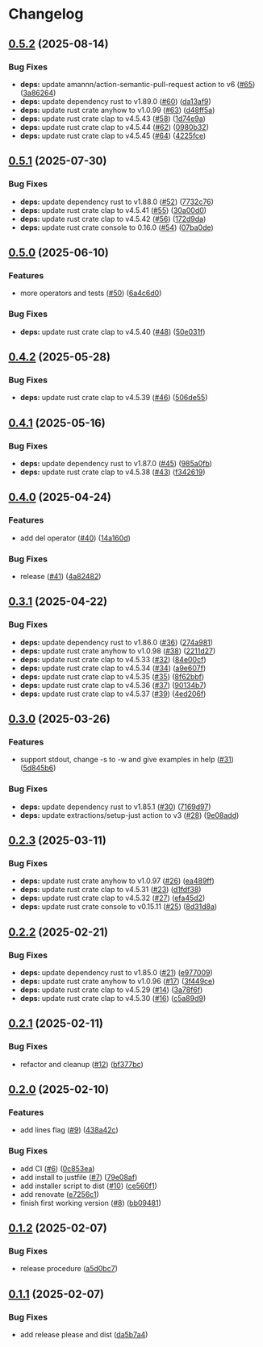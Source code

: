 # Changelog

## [0.5.2](https://github.com/gbbirkisson/regop/compare/0.5.1...0.5.2) (2025-08-14)


### Bug Fixes

* **deps:** update amannn/action-semantic-pull-request action to v6 ([#65](https://github.com/gbbirkisson/regop/issues/65)) ([3a86264](https://github.com/gbbirkisson/regop/commit/3a8626402dd4384bfcbbe43c8617a7e9d1fb2d20))
* **deps:** update dependency rust to v1.89.0 ([#60](https://github.com/gbbirkisson/regop/issues/60)) ([da13af9](https://github.com/gbbirkisson/regop/commit/da13af906a215a9926fb270fe4b3d456bb1f674d))
* **deps:** update rust crate anyhow to v1.0.99 ([#63](https://github.com/gbbirkisson/regop/issues/63)) ([d48ff5a](https://github.com/gbbirkisson/regop/commit/d48ff5ac22f9b222a1380c0bbc6e5097f0d42257))
* **deps:** update rust crate clap to v4.5.43 ([#58](https://github.com/gbbirkisson/regop/issues/58)) ([1d74e9a](https://github.com/gbbirkisson/regop/commit/1d74e9a72b919e4ac7b3bd907b97c1c54c0165f5))
* **deps:** update rust crate clap to v4.5.44 ([#62](https://github.com/gbbirkisson/regop/issues/62)) ([0980b32](https://github.com/gbbirkisson/regop/commit/0980b32dfd5a7ca713ce123de41bd1fef341dbb1))
* **deps:** update rust crate clap to v4.5.45 ([#64](https://github.com/gbbirkisson/regop/issues/64)) ([4225fce](https://github.com/gbbirkisson/regop/commit/4225fce6a8da4d559b1236d7cb48f9c69fb89c81))

## [0.5.1](https://github.com/gbbirkisson/regop/compare/0.5.0...0.5.1) (2025-07-30)


### Bug Fixes

* **deps:** update dependency rust to v1.88.0 ([#52](https://github.com/gbbirkisson/regop/issues/52)) ([7732c76](https://github.com/gbbirkisson/regop/commit/7732c76517fd9ccd1a5bcb4dbfb95872e54d3be1))
* **deps:** update rust crate clap to v4.5.41 ([#55](https://github.com/gbbirkisson/regop/issues/55)) ([30a00d0](https://github.com/gbbirkisson/regop/commit/30a00d0c4dd234915118f809ac0472c28970f1cd))
* **deps:** update rust crate clap to v4.5.42 ([#56](https://github.com/gbbirkisson/regop/issues/56)) ([172d9da](https://github.com/gbbirkisson/regop/commit/172d9da18bf844c4bbb33a53eda2f9320f89abb2))
* **deps:** update rust crate console to 0.16.0 ([#54](https://github.com/gbbirkisson/regop/issues/54)) ([07ba0de](https://github.com/gbbirkisson/regop/commit/07ba0dea88d0f6c6c503c371a02e8769a5fb47c4))

## [0.5.0](https://github.com/gbbirkisson/regop/compare/0.4.2...0.5.0) (2025-06-10)


### Features

* more operators and tests ([#50](https://github.com/gbbirkisson/regop/issues/50)) ([6a4c6d0](https://github.com/gbbirkisson/regop/commit/6a4c6d0423594c525d6257fb41bf4febb229fe3e))


### Bug Fixes

* **deps:** update rust crate clap to v4.5.40 ([#48](https://github.com/gbbirkisson/regop/issues/48)) ([50e031f](https://github.com/gbbirkisson/regop/commit/50e031f6622722e2a77ed79d209ad19adfd133b2))

## [0.4.2](https://github.com/gbbirkisson/regop/compare/0.4.1...0.4.2) (2025-05-28)


### Bug Fixes

* **deps:** update rust crate clap to v4.5.39 ([#46](https://github.com/gbbirkisson/regop/issues/46)) ([506de55](https://github.com/gbbirkisson/regop/commit/506de55453fad7d37c3fa155aa9f4c7aa97cbc7a))

## [0.4.1](https://github.com/gbbirkisson/regop/compare/0.4.0...0.4.1) (2025-05-16)


### Bug Fixes

* **deps:** update dependency rust to v1.87.0 ([#45](https://github.com/gbbirkisson/regop/issues/45)) ([985a0fb](https://github.com/gbbirkisson/regop/commit/985a0fb0f0ee95965e823035aec64a064a564601))
* **deps:** update rust crate clap to v4.5.38 ([#43](https://github.com/gbbirkisson/regop/issues/43)) ([f342619](https://github.com/gbbirkisson/regop/commit/f3426193692ef833ad452dc76bd4056b13f9779b))

## [0.4.0](https://github.com/gbbirkisson/regop/compare/0.3.1...0.4.0) (2025-04-24)


### Features

* add del operator ([#40](https://github.com/gbbirkisson/regop/issues/40)) ([14a160d](https://github.com/gbbirkisson/regop/commit/14a160d2efa81531be959399e260770fbc5996c3))


### Bug Fixes

* release ([#41](https://github.com/gbbirkisson/regop/issues/41)) ([4a82482](https://github.com/gbbirkisson/regop/commit/4a824820cd724adf824a405b3a7cd73f41efb252))

## [0.3.1](https://github.com/gbbirkisson/regop/compare/0.3.0...0.3.1) (2025-04-22)


### Bug Fixes

* **deps:** update dependency rust to v1.86.0 ([#36](https://github.com/gbbirkisson/regop/issues/36)) ([274a981](https://github.com/gbbirkisson/regop/commit/274a9817f2b999cfd1fadedb539d92d62fe60116))
* **deps:** update rust crate anyhow to v1.0.98 ([#38](https://github.com/gbbirkisson/regop/issues/38)) ([2211d27](https://github.com/gbbirkisson/regop/commit/2211d2759018862dc55b0b669c7b6582db6913b0))
* **deps:** update rust crate clap to v4.5.33 ([#32](https://github.com/gbbirkisson/regop/issues/32)) ([84e00cf](https://github.com/gbbirkisson/regop/commit/84e00cf91898e2924ef382263e5b45790947c15a))
* **deps:** update rust crate clap to v4.5.34 ([#34](https://github.com/gbbirkisson/regop/issues/34)) ([a9e607f](https://github.com/gbbirkisson/regop/commit/a9e607fe7a0d78e455fb907631c878e3b579fd06))
* **deps:** update rust crate clap to v4.5.35 ([#35](https://github.com/gbbirkisson/regop/issues/35)) ([8f62bbf](https://github.com/gbbirkisson/regop/commit/8f62bbf0b82c380ca535c3c173cb34a43ab7ec91))
* **deps:** update rust crate clap to v4.5.36 ([#37](https://github.com/gbbirkisson/regop/issues/37)) ([90134b7](https://github.com/gbbirkisson/regop/commit/90134b78677b05f537242fd6b6324bfec37cdc5a))
* **deps:** update rust crate clap to v4.5.37 ([#39](https://github.com/gbbirkisson/regop/issues/39)) ([4ed206f](https://github.com/gbbirkisson/regop/commit/4ed206f5f6f47ffcd3272afdf1be9090db7b1c49))

## [0.3.0](https://github.com/gbbirkisson/regop/compare/0.2.3...0.3.0) (2025-03-26)


### Features

* support stdout, change -s to -w and give examples in help ([#31](https://github.com/gbbirkisson/regop/issues/31)) ([5d845b6](https://github.com/gbbirkisson/regop/commit/5d845b6dea74979c7bbb8cde882082751b20d94a))


### Bug Fixes

* **deps:** update dependency rust to v1.85.1 ([#30](https://github.com/gbbirkisson/regop/issues/30)) ([7169d97](https://github.com/gbbirkisson/regop/commit/7169d9701d931d36f57a3a7c75ad87b573966255))
* **deps:** update extractions/setup-just action to v3 ([#28](https://github.com/gbbirkisson/regop/issues/28)) ([9e08add](https://github.com/gbbirkisson/regop/commit/9e08add9d43386f1e040d87ba323c2f917973e33))

## [0.2.3](https://github.com/gbbirkisson/regop/compare/0.2.2...0.2.3) (2025-03-11)


### Bug Fixes

* **deps:** update rust crate anyhow to v1.0.97 ([#26](https://github.com/gbbirkisson/regop/issues/26)) ([ea489ff](https://github.com/gbbirkisson/regop/commit/ea489ff650fc957ef3668f7aed57ff5dee9c3499))
* **deps:** update rust crate clap to v4.5.31 ([#23](https://github.com/gbbirkisson/regop/issues/23)) ([d1fdf38](https://github.com/gbbirkisson/regop/commit/d1fdf388b2fc8d40c029994ab7f02bcf7e43bab6))
* **deps:** update rust crate clap to v4.5.32 ([#27](https://github.com/gbbirkisson/regop/issues/27)) ([efa45d2](https://github.com/gbbirkisson/regop/commit/efa45d2ac830aac2be4f3a533f1fd54acf76d747))
* **deps:** update rust crate console to v0.15.11 ([#25](https://github.com/gbbirkisson/regop/issues/25)) ([8d31d8a](https://github.com/gbbirkisson/regop/commit/8d31d8a7d4c0f26b31892294efd0c95188dce8a2))

## [0.2.2](https://github.com/gbbirkisson/regop/compare/0.2.1...0.2.2) (2025-02-21)


### Bug Fixes

* **deps:** update dependency rust to v1.85.0 ([#21](https://github.com/gbbirkisson/regop/issues/21)) ([e977009](https://github.com/gbbirkisson/regop/commit/e9770096c11507f595c9536593b27c3ba703c8d1))
* **deps:** update rust crate anyhow to v1.0.96 ([#17](https://github.com/gbbirkisson/regop/issues/17)) ([3f449ce](https://github.com/gbbirkisson/regop/commit/3f449ce07bfb20bdc704f2606467b9bbf0989895))
* **deps:** update rust crate clap to v4.5.29 ([#14](https://github.com/gbbirkisson/regop/issues/14)) ([3a78f6f](https://github.com/gbbirkisson/regop/commit/3a78f6f79a67bc0867d7259078b57486aa84c037))
* **deps:** update rust crate clap to v4.5.30 ([#16](https://github.com/gbbirkisson/regop/issues/16)) ([c5a89d9](https://github.com/gbbirkisson/regop/commit/c5a89d945e0b1f3c2f665166170ed6556299fa9a))

## [0.2.1](https://github.com/gbbirkisson/regop/compare/0.2.0...0.2.1) (2025-02-11)


### Bug Fixes

* refactor and cleanup ([#12](https://github.com/gbbirkisson/regop/issues/12)) ([bf377bc](https://github.com/gbbirkisson/regop/commit/bf377bc44d452acd573d263ac5e9c548f00a40a3))

## [0.2.0](https://github.com/gbbirkisson/regop/compare/0.1.2...0.2.0) (2025-02-10)


### Features

* add lines flag ([#9](https://github.com/gbbirkisson/regop/issues/9)) ([438a42c](https://github.com/gbbirkisson/regop/commit/438a42ca388fe056004a9b78b05626187a056bab))


### Bug Fixes

* add CI ([#6](https://github.com/gbbirkisson/regop/issues/6)) ([0c853ea](https://github.com/gbbirkisson/regop/commit/0c853ea97f75d63019f0ab384a0fc8ce01646d00))
* add install to justfile ([#7](https://github.com/gbbirkisson/regop/issues/7)) ([79e08af](https://github.com/gbbirkisson/regop/commit/79e08afb25defee0cccbcd2a9a70eb7ae23ec469))
* add installer script to dist ([#10](https://github.com/gbbirkisson/regop/issues/10)) ([ce560f1](https://github.com/gbbirkisson/regop/commit/ce560f16b81dc86bc966cc717a4340b44c885f4c))
* add renovate ([e7256c1](https://github.com/gbbirkisson/regop/commit/e7256c1695bdf8ad303edca9a613d16c238634a7))
* finish first working version ([#8](https://github.com/gbbirkisson/regop/issues/8)) ([bb09481](https://github.com/gbbirkisson/regop/commit/bb09481d6b667a37324dff7894ac8dd0baaaa30f))

## [0.1.2](https://github.com/gbbirkisson/regop/compare/0.1.1...0.1.2) (2025-02-07)


### Bug Fixes

* release procedure ([a5d0bc7](https://github.com/gbbirkisson/regop/commit/a5d0bc7965ee56ada19c5d6755ffd8f35c16c89a))

## [0.1.1](https://github.com/gbbirkisson/regop/compare/v0.1.0...0.1.1) (2025-02-07)


### Bug Fixes

* add release please and dist ([da5b7a4](https://github.com/gbbirkisson/regop/commit/da5b7a4c3fc0e5e15fba09462ddcc51d7b161bc3))
